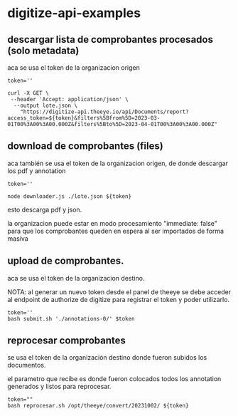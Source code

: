 # digitize-api-examples


## descargar lista de comprobantes procesados (solo metadata)

aca se usa el token de la organizacion origen

```
token=''

curl -X GET \
 --header 'Accept: application/json' \
  --output lote.json \
    "https://digitize-api.theeye.io/api/Documents/report?access_token=${token}&filters%5Bfrom%5D=2023-03-01T00%3A00%3A00.000Z&filters%5Bto%5D=2023-04-01T00%3A00%3A00.000Z"
```

## download de comprobantes (files)

aca también se usa el token de la organizacion origen, de donde descargar los pdf y annotation

```
token=''

node downloader.js ./lote.json ${token}
```

esto descarga pdf y json.

la organizacion puede estar en modo procesamiento "immediate: false" para que los comprobantes queden en espera al ser importados de forma masiva

## upload de comprobantes.

aca se usa el token de la organizacion destino.

NOTA: al generar un nuevo token desde el panel de theeye se debe acceder al endpoint de authorize de digitize para registrar el token y poder utilizarlo.

```
token=''
bash submit.sh './annotations-0/' $token
```

## reprocesar comprobantes

se usa el token de la organización destino donde fueron subidos los documentos.

el parametro que recibe es donde fueron colocados todos los annotation generados y listos para reprocesar.

```
token=""
bash reprocesar.sh /opt/theeye/convert/20231002/ ${token}
```
